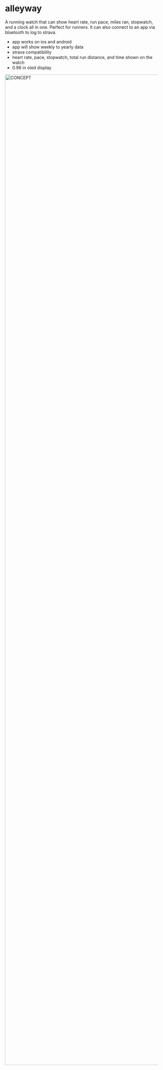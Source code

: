 # alleyway

A running watch that can show heart rate, run pace, miles ran, stopwatch, and a clock all in one. Perfect for runners. It can also connect to an app via bluetooth to log to strava.

- app works on ios and android
- app will show weekly to yearly data
- strava compatibility
- heart rate, pace, stopwatch, total run distance, and time shown on the watch
- 0.96 in oled display

<img width="2585" height="3254" alt="CONCEPT" src="https://github.com/user-attachments/assets/401f098c-3461-45c4-8ead-ae6cb6233caa" />
